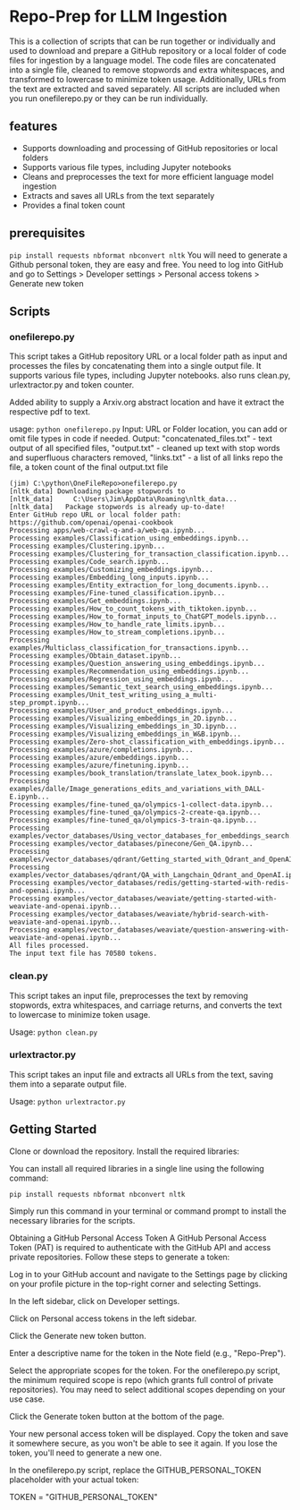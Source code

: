 
# Repo-Prep for LLM Ingestion

This is a collection of scripts that can be run together or individually and used to download and prepare a GitHub repository or a local folder of code files for ingestion by a language model. The code files are concatenated into a single file, cleaned to remove stopwords and extra whitespaces, and transformed to lowercase to minimize token usage. Additionally, URLs from the text are extracted and saved separately.
All scripts are included when you run onefilerepo.py or they can be run individually.

## features

- Supports downloading and processing of GitHub repositories or local folders
- Supports various file types, including Jupyter notebooks
- Cleans and preprocesses the text for more efficient language model ingestion
- Extracts and saves all URLs from the text separately
- Provides a final token count

## prerequisites
`pip install requests nbformat nbconvert nltk`
You will need to generate a Github personal token, they are easy and free.  You need to log into GitHub and go to Settings > Developer settings > Personal access tokens > Generate new token
## Scripts

### onefilerepo.py

This script takes a GitHub repository URL or a local folder path as input and processes the files by concatenating them into a single output file. It supports various file types, including Jupyter notebooks.  also runs clean.py, urlextractor.py and token counter.

Added ability to supply a Arxiv.org abstract location and have it extract the respective pdf to text.

usage:
`python onefilerepo.py`
Input: URL or Folder location, you can add or omit file types in code if needed.
Output: "concatenated_files.txt" - text output of all specified files, "output.txt" - cleaned up text with stop words and superfluous characters removed, "links.txt" - a list of all links repo the file, a token count of the final output.txt file

```
(jim) C:\python\OneFileRepo>onefilerepo.py
[nltk_data] Downloading package stopwords to
[nltk_data]     C:\Users\Jim\AppData\Roaming\nltk_data...
[nltk_data]   Package stopwords is already up-to-date!
Enter GitHub repo URL or local folder path: https://github.com/openai/openai-cookbook
Processing apps/web-crawl-q-and-a/web-qa.ipynb...
Processing examples/Classification_using_embeddings.ipynb...
Processing examples/Clustering.ipynb...
Processing examples/Clustering_for_transaction_classification.ipynb...
Processing examples/Code_search.ipynb...
Processing examples/Customizing_embeddings.ipynb...
Processing examples/Embedding_long_inputs.ipynb...
Processing examples/Entity_extraction_for_long_documents.ipynb...
Processing examples/Fine-tuned_classification.ipynb...
Processing examples/Get_embeddings.ipynb...
Processing examples/How_to_count_tokens_with_tiktoken.ipynb...
Processing examples/How_to_format_inputs_to_ChatGPT_models.ipynb...
Processing examples/How_to_handle_rate_limits.ipynb...
Processing examples/How_to_stream_completions.ipynb...
Processing examples/Multiclass_classification_for_transactions.ipynb...
Processing examples/Obtain_dataset.ipynb...
Processing examples/Question_answering_using_embeddings.ipynb...
Processing examples/Recommendation_using_embeddings.ipynb...
Processing examples/Regression_using_embeddings.ipynb...
Processing examples/Semantic_text_search_using_embeddings.ipynb...
Processing examples/Unit_test_writing_using_a_multi-step_prompt.ipynb...
Processing examples/User_and_product_embeddings.ipynb...
Processing examples/Visualizing_embeddings_in_2D.ipynb...
Processing examples/Visualizing_embeddings_in_3D.ipynb...
Processing examples/Visualizing_embeddings_in_W&B.ipynb...
Processing examples/Zero-shot_classification_with_embeddings.ipynb...
Processing examples/azure/completions.ipynb...
Processing examples/azure/embeddings.ipynb...
Processing examples/azure/finetuning.ipynb...
Processing examples/book_translation/translate_latex_book.ipynb...
Processing examples/dalle/Image_generations_edits_and_variations_with_DALL-E.ipynb...
Processing examples/fine-tuned_qa/olympics-1-collect-data.ipynb...
Processing examples/fine-tuned_qa/olympics-2-create-qa.ipynb...
Processing examples/fine-tuned_qa/olympics-3-train-qa.ipynb...
Processing examples/vector_databases/Using_vector_databases_for_embeddings_search.ipynb...
Processing examples/vector_databases/pinecone/Gen_QA.ipynb...
Processing examples/vector_databases/qdrant/Getting_started_with_Qdrant_and_OpenAI.ipynb...
Processing examples/vector_databases/qdrant/QA_with_Langchain_Qdrant_and_OpenAI.ipynb...
Processing examples/vector_databases/redis/getting-started-with-redis-and-openai.ipynb...
Processing examples/vector_databases/weaviate/getting-started-with-weaviate-and-openai.ipynb...
Processing examples/vector_databases/weaviate/hybrid-search-with-weaviate-and-openai.ipynb...
Processing examples/vector_databases/weaviate/question-answering-with-weaviate-and-openai.ipynb...
All files processed.
The input text file has 70580 tokens.
```



### clean.py

This script takes an input file, preprocesses the text by removing stopwords, extra whitespaces, and carriage returns, and converts the text to lowercase to minimize token usage.

Usage:
`python clean.py`

### urlextractor.py

This script takes an input file and extracts all URLs from the text, saving them into a separate output file.

Usage:
`python urlextractor.py`

## Getting Started

Clone or download the repository.
Install the required libraries:

You can install all required libraries in a single line using the following command:

`pip install requests nbformat nbconvert nltk`

Simply run this command in your terminal or command prompt to install the necessary libraries for the scripts.


Obtaining a GitHub Personal Access Token
A GitHub Personal Access Token (PAT) is required to authenticate with the GitHub API and access private repositories. Follow these steps to generate a token:

Log in to your GitHub account and navigate to the Settings page by clicking on your profile picture in the top-right corner and selecting Settings.

In the left sidebar, click on Developer settings.

Click on Personal access tokens in the left sidebar.

Click the Generate new token button.

Enter a descriptive name for the token in the Note field (e.g., "Repo-Prep").

Select the appropriate scopes for the token. For the onefilerepo.py script, the minimum required scope is repo (which grants full control of private repositories). You may need to select additional scopes depending on your use case.

Click the Generate token button at the bottom of the page.

Your new personal access token will be displayed. Copy the token and save it somewhere secure, as you won't be able to see it again. If you lose the token, you'll need to generate a new one.

In the onefilerepo.py script, replace the GITHUB_PERSONAL_TOKEN placeholder with your actual token:

TOKEN = "GITHUB_PERSONAL_TOKEN"
